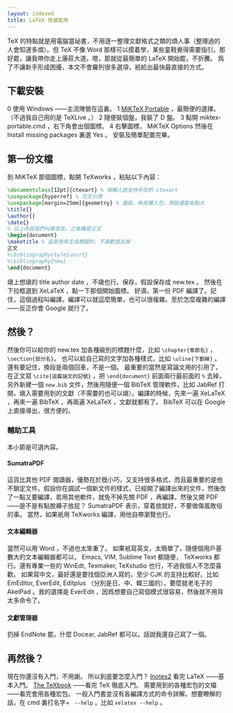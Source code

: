 ```yaml
---
layout: indexed
title: LaTeX 快速能用
---
```

TeX 的特點就是用電腦當祕書，不用逐一整理文獻格式之類的煩人事（整理過的人會知道多煩）。但 TeX 不像 Word 那樣可以摸着學，某些童鞋覺得需要指引。那好罷，讓我帶你走上康莊大道。嗯，那就從最簡單的 LaTeX 開始罷，不折騰。
爲了不讓新手形成困擾，本文不會羅列很多選項，衹給出最快最直接的方式。

## 下載安裝
0 使用 Windows ——主流陣營在這裏。
1 [MiKTeX Portable](http://miktex.org/portable) ，最簡便的選擇。（不過我自己用的是 TeXLive 。）
2 隨便裝個盤，我裝了 D 盤。
3 點開 miktex-portable.cmd ，右下角會出個圖標。
4 右擊圖標， MiKTeX Options 然後在 Install missing packages 裏選 Yes 。
安裝及簡單配置完畢。

## 第一份文檔
到 MiKTeX 那個圖標，點開 TeXworks ，粘貼以下內容：
```LaTeX
\documentclass[12pt]{ctexart} % 很懶人就支持中文的 ctexart
\usepackage{hyperref} % 交叉引用
\usepackage[margin=25mm]{geometry} % 邊距、佈局懶人包，預設邊距有點大
\title{}
\author{}
\date{}
% 以上內容我們叫導言區，之後纔是正文
\begin{document}
\maketitle % 這是用來生成標題的，不喜歡就去掉
正文
%\bibliographystyle{unsrt}
%\bibliography{new}
\end{document}
```
塡上想塡的 title author date ，不塡也行。保存，假設保存成 new.tex 。
然後在下拉框選到 XeLaTeX ，點一下那個開始圖標。
好滴，第一份 PDF 編譯了。記住，這個過程叫編譯。編譯可以就這麼簡單，也可以很複雜。至於怎麼複雜的編譯——反正你會 Google 就行了。

## 然後？
然後你可以給你的 new.tex 加各種級別的標題什麼，比如 `\chapter{章節名}` ，`\section{部分名}`。
也可以給自己寫的文字加各種樣式，比如 `\uline{下劃線}` 。
還有要記住，換段是兩個回車，不是一個。
最重要的當然是寫論文用的引用了，在正文寫 `\cite{這篇論文的記號}` ，把 `\end{document}` 前面兩行最前面的 `%` 去掉，另外新建一個 `new.bib` 文件，然後用隨便一個 BibTeX 管理軟件，比如 JabRef 打開，塡入需要用到的文獻（不需要的也可以塡）。編譯的時候，先來一遍 XeLaTeX ，再來一遍 BibTeX ，再兩遍 XeLaTeX ，文獻就都有了。 BibTeX 可以在 Google 上直接導出，很方便的。

### 輔助工具
本小節是可選內容。

#### SumatraPDF
這貨比其他 PDF 閱讀器，優勢在於旣小巧，又支持很多格式，而且最重要的是他不鎖定文件。假設你在調試一個新文件的樣式，已經開了編譯出來的文件，然後改了一點又要編譯，若用其他軟件，就免不掉先關 PDF ，再編譯，然後又開 PDF ——是不是有點脫褲子放屁？ SumatraPDF 表示，穿着放就好，不要做傷風敗俗的事。
當然，如果衹用 TeXworks 編譯，用他自帶瀏覽也行。

#### 文本編輯器
當然可以用 Word ，不過也太笨重了。
如果衹寫英文，太簡單了，隨便個用戶基數大的文本編輯器都可以， Emacs, VIM, Sublime Text 都隨便， TeXworks 都行。還有專業一些的 WinEdt, Texmaker, TeXstudio 也行，不過我個人不怎麼喜歡。
如果寫中文，最好還是要找個亞洲人寫的，至少 CJK 的支持比較好。比如 EmEditor, EverEdit, Editplus （分別是日、中、韓三國的），要麼就老毛子的 AkelPad 。我的選擇是 EverEdit ，因爲想要自己寫個模式很容易，然後就不用背太多命令了。

#### 文獻管理器
扔掉 EndNote 罷，什麼 Docear, JabRef 都可以。話說我還自己寫了一個。

## 再然後？
現在你還沒有入門，不用謝。
所以到底要怎麼入門？
<a href="http://www.dralpha.com/zh/tech/lnotes2.pdf" rel="external">lnotes2</a> 看完 LaTeX ——基本入門。
<a href="http://www.ctex.org/documents/shredder/src/texbook.pdf" rel="external">The TeXbook</a> ——看完 TeX 徹底入門。
需要用到的各種宏包的文檔——看完會用各種宏包。
一般入門書並沒有各編譯方式的命令詳解。想要瞭解的話，在 cmd 裏打名字+ ` --help` 。比如 `xelatex --help` 。